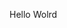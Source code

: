 Hello Wolrd































































































































































































